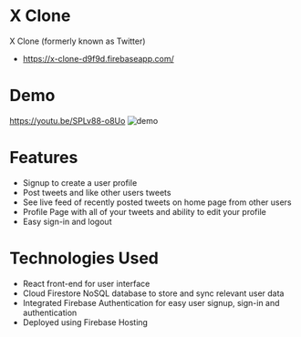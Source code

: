 # X Clone
X Clone (formerly known as Twitter) 
- https://x-clone-d9f9d.firebaseapp.com/

# Demo
https://youtu.be/SPLv88-o8Uo
![demo](https://github.com/sarusmb/XClone/blob/main/x-clone/src/demo.gif)


# Features
- Signup to create a user profile
- Post tweets and like other users tweets
- See live feed of recently posted tweets on home page from other users
- Profile Page with all of your tweets and ability to edit your profile
- Easy sign-in and logout

# Technologies Used
- React front-end for user interface
- Cloud Firestore NoSQL database to store and sync relevant user data
- Integrated Firebase Authentication for easy user signup, sign-in and authentication
- Deployed using Firebase Hosting

